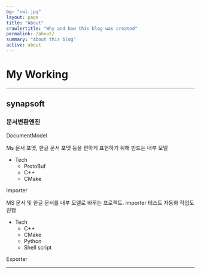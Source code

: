 ```yaml
---
bg: "owl.jpg"
layout: page
title: "About"
crawlertitle: "Why and how this blog was created"
permalink: /about/
summary: "About this blog"
active: about
---
```

# My Working
*****
## synapsoft
### 문서변환엔진
DocumentModel

Ms 문서 포맷, 한글 문서 포맷 등을 편하게 표현하기 위해 만드는 내부 모델
- Tech
	- ProtoBuf
	- C++
	- CMake

Importer

MS 문서 및 한글 문서를 내부 모델로 바꾸는 프로젝트. importer 테스트 자동화 작업도 진행
- Tech
	- C++
	- CMake
	- Python
	- Shell script

Exporter

*****

